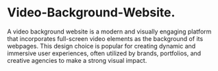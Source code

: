 # Video-Background-Website.
A video background website is a modern and visually engaging platform that incorporates full-screen video elements as the background of its webpages. This design choice is popular for creating dynamic and immersive user experiences, often utilized by brands, portfolios, and creative agencies to make a strong visual impact. 
